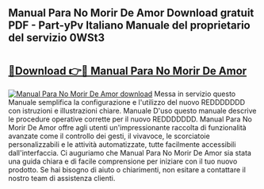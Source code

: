 ## Manual Para No Morir De Amor Download gratuit PDF - Part-yPv Italiano Manuale del proprietario del servizio 0WSt3

# <h2><a href="http://dfcb6vb.blite.top/?on=Manual+Para+No+Morir+De+Amor">🔗Download 👉🔴 Manual Para No Morir De Amor</a></h2>

[![Manual Para No Morir De Amor download](https://i.imgur.com/lujVjoI.png)](http://dfcb6vb.blite.top/?on=Manual+Para+No+Morir+De+Amor)
Messa in servizio questo Manuale semplifica la configurazione e l'utilizzo del nuovo REDDDDDDD con istruzioni e illustrazioni chiare. Manuale D'uso questo manuale descrive le procedure operative corrette per il nuovo REDDDDDDD. Manual Para No Morir De Amor offre agli utenti un'impressionante raccolta di funzionalità avanzate come il controllo dei gesti, il vivavoce, le scorciatoie personalizzabili e le attività automatizzate, tutte facilmente accessibili dall'interfaccia. Ci auguriamo che Manual Para No Morir De Amor sia stata una guida chiara e di facile comprensione per iniziare con il tuo nuovo prodotto. Se hai bisogno di aiuto o chiarimenti, non esitare a contattare il nostro team di assistenza clienti.
